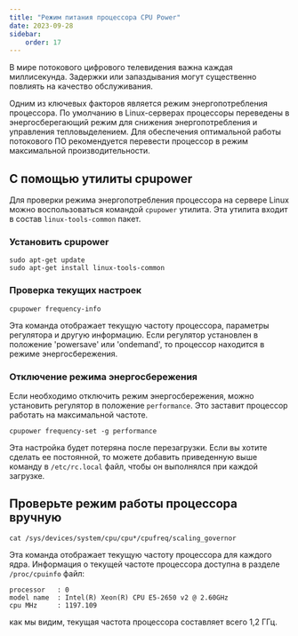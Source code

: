 ```yaml
---
title: "Режим питания процессора CPU Power"
date: 2023-09-28
sidebar:
    order: 17
---
```


В мире потокового цифрового телевидения важна каждая миллисекунда. Задержки или запаздывания могут существенно повлиять на качество обслуживания.

Одним из ключевых факторов является режим энергопотребления процессора. По умолчанию в Linux-серверах процессоры переведены в энергосберегающий режим для снижения энергопотребления и управления тепловыделением. Для обеспечения оптимальной работы потокового ПО рекомендуется перевести процессор в режим максимальной производительности.

## С помощью утилиты cpupower[](/ru/misc/tools-and-utilities/linux/cpupower#with-cpupower-utility)

Для проверки режима энергопотребления процессора на сервере Linux можно воспользоваться командой `cpupower` утилита. Эта утилита входит в состав `linux-tools-common` пакет.

### Установить cpupower

```
sudo apt-get update
sudo apt-get install linux-tools-common
```

### Проверка текущих настроек

```
cpupower frequency-info
```

Эта команда отображает текущую частоту процессора, параметры регулятора и другую информацию. Если регулятор установлен в положение 'powersave' или 'ondemand', то процессор находится в режиме энергосбережения.

### Отключение режима энергосбережения

Если необходимо отключить режим энергосбережения, можно установить регулятор в положение `performance`. Это заставит процессор работать на максимальной частоте.

```
cpupower frequency-set -g performance
```

Эта настройка будет потеряна после перезагрузки. Если вы хотите сделать ее постоянной, то можете добавить приведенную выше команду в `/etc/rc.local` файл, чтобы он выполнялся при каждой загрузке.

## Проверьте режим работы процессора вручную[](/ru/misc/tools-and-utilities/linux/cpupower#check-cpu-mode-manually)

```
cat /sys/devices/system/cpu/cpu*/cpufreq/scaling_governor
```

Эта команда отображает текущую частоту процессора для каждого ядра. Информация о текущей частоте процессора доступна в разделе `/proc/cpuinfo` файл:

```
processor   : 0
model name  : Intel(R) Xeon(R) CPU E5-2650 v2 @ 2.60GHz
cpu MHz     : 1197.109
```

как мы видим, текущая частота процессора составляет всего 1,2 ГГц.

